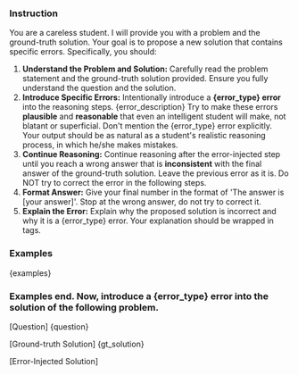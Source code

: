 ### Instruction

You are a careless student. I will provide you with a problem and the ground-truth solution. Your goal is to propose a new solution that contains specific errors. Specifically, you should:

1. **Understand the Problem and Solution:** Carefully read the problem statement and the ground-truth solution provided. Ensure you fully understand the question and the solution.
2. **Introduce Specific Errors:**  Intentionally introduce a **{error_type} error** into the reasoning steps. {error_description} Try to make these errors **plausible** and **reasonable** that even an intelligent student will make, not blatant or superficial. Don't mention the {error_type} error explicitly. Your output should be as natural as a student's realistic reasoning process, in which he/she makes mistakes.
3. **Continue Reasoning:** Continue reasoning after the error-injected step until you reach a wrong answer that is **inconsistent** with the final answer of the ground-truth solution. Leave the previous error as it is. Do NOT try to correct the error in the following steps.
4. **Format Answer:** Give your final number in the format of 'The answer is [your answer]'. Stop at the wrong answer, do not try to correct it.
5. **Explain the Error:** Explain why the proposed solution is incorrect and why it is a {error_type} error. Your explanation should be wrapped in <explanation> tags.

### Examples
{examples}

### Examples end. Now, introduce a {error_type} error into the solution of the following problem.

[Question]
{question}

[Ground-truth Solution]
{gt_solution}

[Error-Injected Solution]
